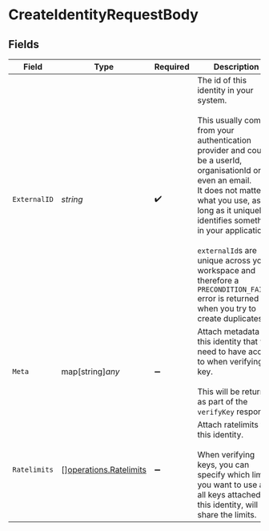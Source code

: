 # CreateIdentityRequestBody


## Fields

| Field                                                                                                                                                                                                                                                                                                                                                                                               | Type                                                                                                                                                                                                                                                                                                                                                                                                | Required                                                                                                                                                                                                                                                                                                                                                                                            | Description                                                                                                                                                                                                                                                                                                                                                                                         | Example                                                                                                                                                                                                                                                                                                                                                                                             |
| --------------------------------------------------------------------------------------------------------------------------------------------------------------------------------------------------------------------------------------------------------------------------------------------------------------------------------------------------------------------------------------------------- | --------------------------------------------------------------------------------------------------------------------------------------------------------------------------------------------------------------------------------------------------------------------------------------------------------------------------------------------------------------------------------------------------- | --------------------------------------------------------------------------------------------------------------------------------------------------------------------------------------------------------------------------------------------------------------------------------------------------------------------------------------------------------------------------------------------------- | --------------------------------------------------------------------------------------------------------------------------------------------------------------------------------------------------------------------------------------------------------------------------------------------------------------------------------------------------------------------------------------------------- | --------------------------------------------------------------------------------------------------------------------------------------------------------------------------------------------------------------------------------------------------------------------------------------------------------------------------------------------------------------------------------------------------- |
| `ExternalID`                                                                                                                                                                                                                                                                                                                                                                                        | *string*                                                                                                                                                                                                                                                                                                                                                                                            | :heavy_check_mark:                                                                                                                                                                                                                                                                                                                                                                                  | The id of this identity in your system.<br/><br/>This usually comes from your authentication provider and could be a userId, organisationId or even an email.<br/>It does not matter what you use, as long as it uniquely identifies something in your application.<br/><br/>`externalId`s are unique across your workspace and therefore a `PRECONDITION_FAILED` error is returned when you try to create duplicates.<br/> | user_123                                                                                                                                                                                                                                                                                                                                                                                            |
| `Meta`                                                                                                                                                                                                                                                                                                                                                                                              | map[string]*any*                                                                                                                                                                                                                                                                                                                                                                                    | :heavy_minus_sign:                                                                                                                                                                                                                                                                                                                                                                                  | Attach metadata to this identity that you need to have access to when verifying a key.<br/><br/>This will be returned as part of the `verifyKey` response.<br/>                                                                                                                                                                                                                                     |                                                                                                                                                                                                                                                                                                                                                                                                     |
| `Ratelimits`                                                                                                                                                                                                                                                                                                                                                                                        | [][operations.Ratelimits](../../models/operations/ratelimits.md)                                                                                                                                                                                                                                                                                                                                    | :heavy_minus_sign:                                                                                                                                                                                                                                                                                                                                                                                  | Attach ratelimits to this identity.<br/><br/>When verifying keys, you can specify which limits you want to use and all keys attached to this identity, will share the limits.                                                                                                                                                                                                                       |                                                                                                                                                                                                                                                                                                                                                                                                     |